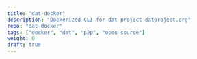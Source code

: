 ```yaml
---
title: "dat-docker"
description: "Dockerized CLI for dat project datproject.org"
repo: "dat-docker"
tags: ["docker", "dat", "p2p", "open source"]
weight: 0
draft: true
---
```

